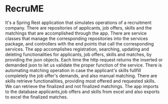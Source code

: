# RecruME
It's a Spring Rest application that simulates operations of a recruitment company. There are repositories of applicants,
job offers, skills and the matchings that are accomplished through the app. There are service classes that 
manage the corresponding repositories into the services package, and controllers with the end points that call the
corresponding services. The app accomplishes registration, searching, updating and deleting functionalities for applicants,
job offers, skills and matches, by providing the json objects. Each time the http request returns the inserted or demanded json
to let us validate the proper function of the service. There is automating matching operation in case the applicant's 
skills fullfill completely the job offer's demands, and also manual matching. There are skills retrieve functionalities, 
providing most offered and requested skills. We can retrieve the finalized and not finalized matchings. The app imports to 
the database applicants,job offers and skills from excel and also exports to excel the finalized matches.
